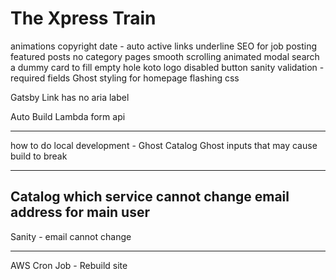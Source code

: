 # The Xpress Train

animations
copyright date - auto
active links underline
SEO for job posting
featured posts
no category pages
smooth scrolling
animated modal
search
a dummy card to fill empty hole
koto logo
disabled button
sanity validation - required fields
Ghost styling for homepage
flashing css

Gatsby Link has no aria label

Auto Build Lambda
form api

---

how to do local development - Ghost
Catalog Ghost inputs that may cause build to break

---

## Catalog which service cannot change email address for main user

Sanity - email cannot change

---

AWS Cron Job - Rebuild site
